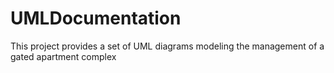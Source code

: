 # UMLDocumentation
This project provides a set of UML diagrams modeling the management of a gated apartment complex
